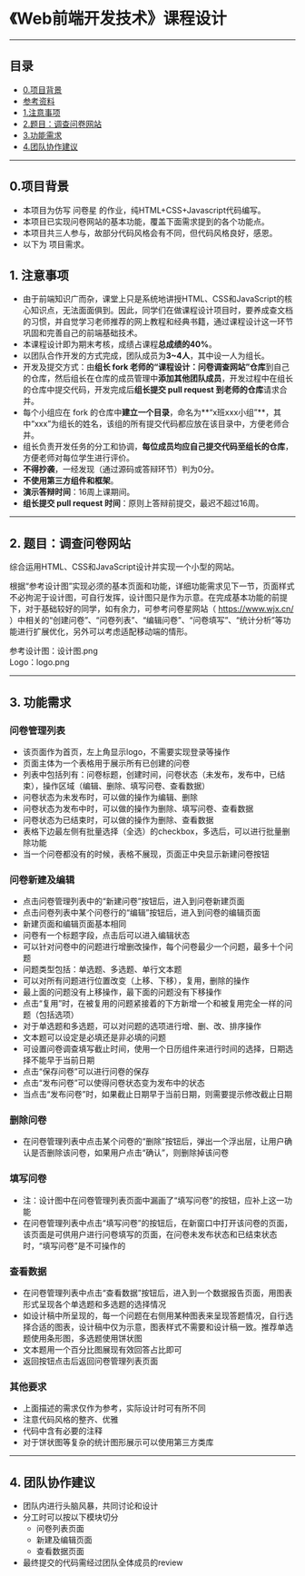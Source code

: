 # 《Web前端开发技术》课程设计

---



## 目录

- [0.项目背景](#0.项目背景)
- [参考资料](#参考资料)
- [1.注意事项](#1-注意事项)
- [2.题目：调查问卷网站](#2-题目调查问卷网站)
- [3.功能需求](#3-功能需求)
- [4.团队协作建议](#4-团队协作建议)
---


## 0.项目背景

- 本项目为仿写 问卷星 的作业，纯HTML+CSS+Javascript代码编写。
- 本项目已实现问卷网站的基本功能，覆盖下面需求提到的各个功能点。
- 本项目共三人参与，故部分代码风格会有不同，但代码风格良好，感恩。
- 以下为 项目需求。



## 1. 注意事项

- 由于前端知识广而杂，课堂上只是系统地讲授HTML、CSS和JavaScript的核心知识点，无法面面俱到。因此，同学们在做课程设计项目时，要养成查文档的习惯，并自觉学习老师推荐的网上教程和经典书籍，通过课程设计这一环节巩固和完善自己的前端基础技术。
- 本课程设计即为期末考核，成绩占课程**总成绩的40%**。
- 以团队合作开发的方式完成，团队成员为**3~4人**，其中设一人为组长。
- 开发及提交方式：由**组长 fork 老师的“课程设计：问卷调查网站”仓库**到自己的仓库，然后组长在仓库的成员管理中**添加其他团队成员**，开发过程中在组长的仓库中提交代码，开发完成后**组长提交 pull request 到老师的仓库**请求合并。
- 每个小组应在 fork 的仓库中**建立一个目录**，命名为**“x班xxx小组”**，其中“xxx”为组长的姓名，该组的所有提交代码都应放在该目录中，方便老师合并。
- 组长负责开发任务的分工和协调，**每位成员均应自己提交代码至组长的仓库**，方便老师对每位学生进行评价。
- **不得抄袭**，一经发现（通过源码或答辩环节）判为0分。
- **不使用第三方组件和框架**。
- **演示答辩时间**：16周上课期间。
- **组长提交 pull request 时间**：原则上答辩前提交，最迟不超过16周。

---



## 2. 题目：调查问卷网站

综合运用HTML、CSS和JavaScript设计并实现一个小型的网站。

根据“参考设计图”实现必须的基本页面和功能，详细功能需求见下一节，页面样式不必拘泥于设计图，可自行发挥，设计图只是作为示意。在完成基本功能的前提下，对于基础较好的同学，如有余力，可参考问卷星网站（ https://www.wjx.cn/ ）中相关的“创建问卷”、“问卷列表”、“编辑问卷”、“问卷填写”、“统计分析”等功能进行扩展优化，另外可以考虑适配移动端的情形。

参考设计图：设计图.png  
Logo：logo.png

---



## 3. 功能需求

### 问卷管理列表

- 该页面作为首页，左上角显示logo，不需要实现登录等操作
- 页面主体为一个表格用于展示所有已创建的问卷
- 列表中包括列有：问卷标题，创建时间，问卷状态（未发布，发布中，已结束），操作区域（编辑、删除、填写问卷、查看数据）
- 问卷状态为未发布时，可以做的操作为编辑、删除
- 问卷状态为发布中时，可以做的操作为删除、填写问卷、查看数据
- 问卷状态为已结束时，可以做的操作为删除、查看数据
- 表格下边最左侧有批量选择（全选）的checkbox，多选后，可以进行批量删除功能
- 当一个问卷都没有的时候，表格不展现，页面正中央显示新建问卷按钮

### 问卷新建及编辑

- 点击问卷管理列表中的“新建问卷”按钮后，进入到问卷新建页面
- 点击问卷列表中某个问卷行的“编辑”按钮后，进入到问卷的编辑页面
- 新建页面和编辑页面基本相同
- 问卷有一个标题字段，点击后可以进入编辑状态
- 可以针对问卷中的问题进行增删改操作，每个问卷最少一个问题，最多十个问题
- 问题类型包括：单选题、多选题、单行文本题
- 可以对所有问题进行位置改变（上移、下移），复用，删除的操作
- 最上面的问题没有上移操作，最下面的问题没有下移操作
- 点击“复用”时，在被复用的问题紧接着的下方新增一个和被复用完全一样的问题（包括选项）
- 对于单选题和多选题，可以对问题的选项进行增、删、改、排序操作
- 文本题可以设定是必填还是非必填的问题
- 可设置问卷调查填写截止时间，使用一个日历组件来进行时间的选择，日期选择不能早于当前日期
- 点击“保存问卷”可以进行问卷的保存
- 点击“发布问卷”可以使得问卷状态变为发布中的状态
- 当点击“发布问卷”时，如果截止日期早于当前日期，则需要提示修改截止日期

### 删除问卷

- 在问卷管理列表中点击某个问卷的“删除”按钮后，弹出一个浮出层，让用户确认是否删除该问卷，如果用户点击“确认”，则删除掉该问卷

### 填写问卷

- 注：设计图中在问卷管理列表页面中漏画了“填写问卷”的按钮，应补上这一功能
- 在问卷管理列表中点击“填写问卷”的按钮后，在新窗口中打开该问卷的页面，该页面是可供用户进行问卷填写的页面，在问卷未发布状态和已结束状态时，“填写问卷”是不可操作的

### 查看数据

- 在问卷管理列表中点击“查看数据”按钮后，进入到一个数据报告页面，用图表形式呈现各个单选题和多选题的选择情况
- 如设计稿中所呈现的，每一个问题在右侧用某种图表来呈现答题情况，自行选择合适的图表，设计稿中仅为示意，图表样式不需要和设计稿一致。推荐单选题使用条形图，多选题使用饼状图
- 文本题用一个百分比图展现有效回答占比即可
- 返回按钮点击后返回问卷管理列表页面

### 其他要求

- 上面描述的需求仅作为参考，实际设计时可有所不同
- 注意代码风格的整齐、优雅
- 代码中含有必要的注释
- 对于饼状图等复杂的统计图形展示可以使用第三方类库

---



## 4. 团队协作建议

- 团队内进行头脑风暴，共同讨论和设计
- 分工时可以按以下模块切分
  - 问卷列表页面
  - 新建及编辑页面
  - 查看数据页面
- 最终提交的代码需经过团队全体成员的review
